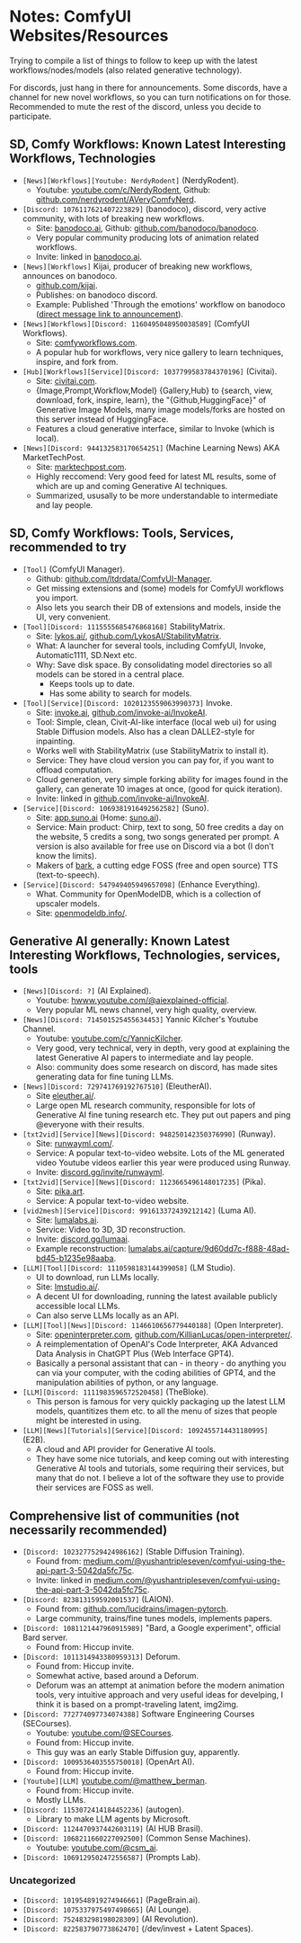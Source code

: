 # Notes: ComfyUI Websites/Resources

Trying to compile a list of things to follow to keep up with the latest
workflows/nodes/models (also related generative technology).

For discords, just hang in there for announcements. Some discords, have a
channel for new novel workflows, so you can turn notifications on for those.
Recommended to mute the rest of the discord, unless you decide to participate.

## SD, Comfy Workflows: Known Latest Interesting Workflows, Technologies

- `[News][Workflows][Youtube: NerdyRodent]` (NerdyRodent).
  - Youtube: [youtube.com/c/NerdyRodent](https://www.youtube.com/c/NerdyRodent),
    Github:
    [github.com/nerdyrodent/AVeryComfyNerd](https://github.com/nerdyrodent/AVeryComfyNerd).
- `[Discord: 1076117621407223829]` (banodoco), discord, very active community,
  with lots of breaking new workflows.
  - Site: [banodoco.ai](https://banodoco.ai/), Github:
    [github.com/banodoco/banodoco](https://github.com/banodoco/banodoco).
  - Very popular community producing lots of animation related workflows.
  - Invite: linked in [banodoco.ai](https://banodoco.ai/).
- `[News][Workflows]` Kijai, producer of breaking new workflows, announces on
  banodoco.
  - [github.com/kijai](https://github.com/kijai).
  - Publishes: on banodoco discord.
  - Example: Published 'Through the emotions' workflow on banodoco
    ([direct message link to announcement](https://discord.com/channels/1076117621407223829/1138790534987661363/1189739492253372436)).
- `[News][Workflows][Discord: 1160495048950038589]` (ComfyUI Workflows).
  - Site: [comfyworkflows.com](https://comfyworkflows.com/).
  - A popular hub for workflows, very nice gallery to learn techniques, inspire,
    and fork from.
- `[Hub][Workflows][Service][Discord: 1037799583784370196]` (Civitai).
  - Site: [civitai.com](https://civitai.com/).
  - {Image,Prompt,Workflow,Model} {Gallery,Hub} to {search, view, download,
    fork, inspire, learn}, the "{Github,HuggingFace}" of Generative Image
    Models, many image models/forks are hosted on this server instead of
    HuggingFace.
  - Features a cloud generative interface, similar to Invoke (which is local).
- `[News][Discord: 944132583170654251]` (Machine Learning News) AKA
  MarketTechPost.
  - Site: [marktechpost.com](https://marktechpost.com).
  - Highly reccomend: Very good feed for latest ML results, some of which are up
    and coming Generative AI techniques.
  - Summarized, ususally to be more understandable to intermediate and lay
    people.

## SD, Comfy Workflows: Tools, Services, recommended to try

- `[Tool]` (ComfyUI Manager).
  - Github:
    [github.com/ltdrdata/ComfyUI-Manager](https://github.com/ltdrdata/ComfyUI-Manager).
  - Get missing extensions and (some) models for ComfyUI workflows you import.
  - Also lets you search their DB of extensions and models, inside the UI, very
    convenient.
- `[Tool][Discord: 1115555685476868168]` StabilityMatrix.
  - Site: [lykos.ai/](https://lykos.ai/),
    [github.com/LykosAI/StabilityMatrix](https://github.com/LykosAI/StabilityMatrix).
  - What: A launcher for several tools, including ComfyUI, Invoke,
    Automatic1111, SD.Next etc.
  - Why: Save disk space. By consolidating model directories so all models can
    be stored in a central place.
    - Keeps tools up to date.
    - Has some ability to search for models.
- `[Tool][Service][Discord: 1020123559063990373]` Invoke.
  - Site: [invoke.ai](https://invoke.ai/),
    [github.com/invoke-ai/InvokeAI](https://github.com/invoke-ai/InvokeAI).
  - Tool: Simple, clean, Civit-AI-like interface (local web ui) for using Stable
    Diffusion models. Also has a clean DALLE2-style for inpainting.
  - Works well with StabilityMatrix (use StabilityMatrix to install it).
  - Service: They have cloud version you can pay for, if you want to offload
    computation.
  - Cloud generation, very simple forking ability for images found in the
    gallery, can generate 10 images at once, (good for quick iteration).
  - Invite: linked in
    [github.com/invoke-ai/InvokeAI](https://github.com/invoke-ai/InvokeAI).
- `[Service][Discord: 1069381916492562582]` (Suno).
  - Site: [app.suno.ai](https://app.suno.ai/) (Home:
    [suno.ai](https://suno.ai)).
  - Service: Main product: Chirp, text to song, 50 free credits a day on the
    website, 5 credits a song, two songs generated per prompt. A version is also
    available for free use on Discord via a bot (I don't know the limits).
  - Makers of [bark](https://github.com/suno-ai/bark), a cutting edge FOSS (free
    and open source) TTS (text-to-speech).
- `[Service][Discord: 547949405949657098]` (Enhance Everything).
  - What. Community for OpenModelDB, which is a collection of upscaler models.
  - Site: [openmodeldb.info/](https://openmodeldb.info/).

## Generative AI generally: Known Latest Interesting Workflows, Technologies, services, tools

- `[News][Discord: ?]` (AI Explained).
  - Youtube:
    [hwww.youtube.com/@aiexplained-official](https://www.youtube.com/@aiexplained-official).
  - Very popular ML news channel, very high quality, overview.
- `[News][Discord: 714501525455634453]` Yannic Kilcher's Youtube Channel.
  - Youtube: [youtube.com/c/YannicKilcher](https://youtube.com/c/YannicKilcher).
  - Very good, very technical, very in depth, very good at explaining the latest
    Generative AI papers to intermediate and lay people.
  - Also: community does some research on discord, has made sites generating
    data for fine tuning LLMs.
- `[News][Discord: 729741769192767510]` (EleutherAI).
  - Site [eleuther.ai/](https://www.eleuther.ai/).
  - Large open ML research community, responsible for lots of Generative AI fine
    tuning research etc. They put out papers and ping @everyone with their
    results.
- `[txt2vid][Service][News][Discord: 948250142350376990]` (Runway).
  - Site: [runwayml.com/](https://runwayml.com/).
  - Service: A popular text-to-video website. Lots of the ML generated video
    Youtube videos earlier this year were produced using Runway.
  - Invite: [discord.gg/invite/runwayml](http://discord.gg/invite/runwayml).
- `[txt2vid][Service][News][Discord: 1123665496148017235]` (Pika).
  - Site: [pika.art](https://pika.art/).
  - Service: A popular text-to-video website.
- `[vid2mesh][Service][Discord: 991613372439212142]` (Luma AI).
  - Site: [lumalabs.ai](https://lumalabs.ai/).
  - Service: Video to 3D, 3D reconstruction.
  - Invite: [discord.gg/lumaai](https://discord.gg/lumaai).
  - Example reconstruction:
    [lumalabs.ai/capture/9d60dd7c-f888-48ad-bd45-b1235e98aaba](https://lumalabs.ai/capture/9d60dd7c-f888-48ad-bd45-b1235e98aaba).
- `[LLM][Tool][Discord: 1110598183144399058]` (LM Studio).
  - UI to download, run LLMs locally.
  - Site: [lmstudio.ai/](https://lmstudio.ai/).
  - A decent UI for downloading, running the latest available publicly
    accessible local LLMs.
  - Can also serve LLMs locally as an API.
- `[LLM][Tool][News][Discord: 1146610656779440188]` (Open Interpreter).
  - Site: [openinterpreter.com](https://openinterpreter.com/),
    [github.com/KillianLucas/open-interpreter/](https://github.com/KillianLucas/open-interpreter/).
  - A reimplementation of OpenAI's Code Interpreter, AKA Advanced Data Analysis
    in ChatGPT Plus (Web Interface GPT4).
  - Basically a personal assistant that can - in theory - do anything you can
    via your computer, with the coding abilities of GPT4, and the manipulation
    abilities of python, or any language.
- `[LLM][Discord: 1111983596572520458]` (TheBloke).
  - This person is famous for very quickly packaging up the latest LLM models,
    quantitizes them etc. to all the menu of sizes that people might be
    interested in using.
- `[LLM][News][Tutorials][Service][Discord: 1092455714431180995]` (E2B).
  - A cloud and API provider for Generative AI tools.
  - They have some nice tutorials, and keep coming out with interesting
    Generative AI tools and tutorials, some requiring their services, but many
    that do not. I believe a lot of the software they use to provide their
    services are FOSS as well.

## Comprehensive list of communities (not necessarily recommended)

- `[Discord: 1023277529424986162]` (Stable Diffusion Training).
  - Found from:
    [medium.com/@yushantripleseven/comfyui-using-the-api-part-3-5042da5fc75c](https://medium.com/@yushantripleseven/comfyui-using-the-api-part-3-5042da5fc75c).
  - Invite: linked in
    [medium.com/@yushantripleseven/comfyui-using-the-api-part-3-5042da5fc75c](https://medium.com/@yushantripleseven/comfyui-using-the-api-part-3-5042da5fc75c).
- `[Discord: 823813159592001537]` (LAION).
  - Found from:
    [github.com/lucidrains/imagen-pytorch](https://github.com/lucidrains/imagen-pytorch).
  - Large community, trains/fine tunes models, implements papers.
- `[Discord: 1081121447960915989]` "Bard, a Google experiment", official Bard
  server.
  - Found from: Hiccup invite.
- `[Discord: 1011314943380959313]` Deforum.
  - Found from: Hiccup invite.
  - Somewhat active, based around a Deforum.
  - Deforum was an attempt at animation before the modern animation tools, very
    intuitive approach and very useful ideas for develping, I think it is based
    on a prompt-traveling latent, img2img.
- `[Discord: 772774097734074388]` Software Engineering Courses (SECourses).
  - Youtube: [youtube.com/@SECourses](https://www.youtube.com/@SECourses).
  - Found from: Hiccup invite.
  - This guy was an early Stable Diffusion guy, apparently.
- `[Discord: 1009536403555750018]` (OpenArt AI).
  - Found from: Hiccup invite.
- `[Youtube][LLM]`
  [youtube.com/@matthew_berman](https://www.youtube.com/@matthew_berman).
  - Found from: Hiccup invite.
  - Mostly LLMs.
- `[Discord: 1153072414184452236]` (autogen).
  - Library to make LLM agents by Microsoft.
- `[Discord: 1124470937442603119]` (AI HUB Brasil).
- `[Discord: 1068211660227092500]` (Common Sense Machines).
  - Youtube: [youtube.com/@csm_ai](https://www.youtube.com/@csm_ai).
- `[Discord: 1069129502472556587]` (Prompts Lab).

### Uncategorized

- `[Discord: 1019548919274946661]` (PageBrain.ai).
- `[Discord: 1075337975497498665]` (AI Lounge).
- `[Discord: 752483298198028309]` (AI Revolution).
- `[Discord: 822583790773862470]` (/dev/invest + Latent Spaces).
